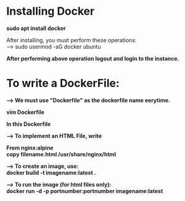 # Installing Docker
<b> sudo apt install docker </b> <br>

After installing, you must perform these operations: <br>
--> sudo usermod -aG docker ubuntu <br>

<b>After performing above operation logout and login to the instance.<b> <br>

# To write a DockerFile: <br>
--> We must use "Dockerfile" as the dockerfile name eerytime. <br>

vim Dockerfile <br>

In this Dockerfile <br>

--> To implement an HTML File, write <br>

From nginx:alpine <br>
copy filename.html /usr/share/nginx/html <br>

--> To create an image, use: <br>
docker build -t imagename:latest . <br>

--> To run the image (for html files only): <br>
docker run -d -p portnumber:portnumber imagename:latest <br>
